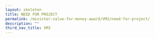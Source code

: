 ```yaml
---
layout: skeleton
title: NEED FOR PROJECT
permalink: /minister-value-for-money-award/VM3/need-for-project/
description: ""
third_nav_title: VM3
---
```

